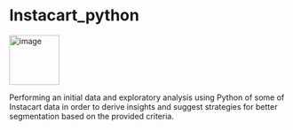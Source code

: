 # Instacart_python
<img width="90" alt="image" src="https://github.com/pierremoranyc/Instacart_python/assets/148791716/fb27feb5-b002-4cea-8520-d16a95c285ff">

Performing an initial data and exploratory analysis using Python of some of Instacart data in order to derive insights and suggest strategies for better segmentation based on the provided criteria.
